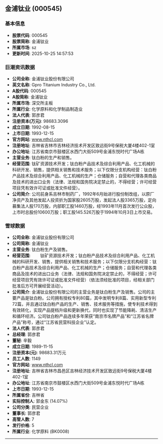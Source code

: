 ## 金浦钛业 (000545)

### 基本信息

- **股票代码**: 000545
- **股票简称**: 金浦钛业
- **所属市场**: sz
- **更新时间**: 2025-10-25 14:57:53

### 巨潮资讯数据

- **公司全称**: 金浦钛业股份有限公司
- **英文名称**: Gpro Titanium Industry Co., Ltd.
- **A股代码**: 000545
- **A股简称**: 金浦钛业
- **所属市场**: 深交所主板
- **所属行业**: 化学原料和化学制品制造业
- **法人代表**: 郭彦君
- **注册资本(万元)**: 98683.3096
- **成立日期**: 1992-08-15
- **上市日期**: 1993-12-15
- **官方网站**: www.nthcl.com
- **注册地址**: 吉林省吉林市吉林经济技术开发区致远街9号保税大厦4楼402-1室
- **办公地址**: 江苏省南京市鼓楼区水西门大街509号金浦东悦时代广场A栋
- **主营业务**: 钛白粉的生产和销售。
- **经营范围**: 钛矿资源技术开发；钛白粉产品技术及综合利用产品、化工机械的科研开发、销售，提供相关销售和技术服务；以下仅限分支机构经营：钛白粉产品技术及综合利用产品、化工机械的生产；仓储服务；自营和代理各类商品及技术的进出口业务（法律、法规和国务院决定禁止的，不得经营；许可经营项目凭有效许可证或批准文件经营）。
- **公司简介**: 公司前身系吉林市制药厂，1992年6月始进行股份制改组，以原厂净资产及其他发起人投资折为国家股2605万股，发起法人股3365万股，定向募集法人股170万股，内部职工股1460万股，经1993年11月首次发行公众股，上市时总股份10600万股；职工股145.526万股于1994年10月3日上市交易。

### 雪球数据

- **公司全称**: 金浦钛业股份有限公司
- **公司简称**: 金浦钛业
- **主营业务**: 钛白粉生产及销售。
- **经营范围**: 　　钛矿资源技术开发；钛白粉产品技术及综合利用产品、化工机械的科研开发、销售，提供相关销售和技术服务；以下仅限分支机构经营：钛白粉产品技术及综合利用产品、化工机械的生产；仓储服务；自营和代理各类商品及技术的进出口业务（法律、法规和国务院决定禁止的，不得经营；许可经营项目凭有效许可证或批准文件经营）（依法须经批准的项目，经相关部门批准后方可开展经营活动）。
- **公司简介**: 金浦钛业股份有限公司的主营业务是钛白粉生产及销售。公司的主要产品是钛白粉。公司拥有授权专利80篇，其中发明专利8篇、实用新型专利72篇，并且通过钛白粉产品的生产、销售、技术服务等措施，使专利技术得到有效转化，实现产品提档升级和更新换代，同时也实现了节能降耗、清洁生产和循环经济。公司钛白粉产品连续多年荣获“南京市名牌产品”和“江苏省名牌产品”称号，通过“江苏省民营科技企业”认定。
- **法人代表**: 郭彦君
- **总经理**: 郭彦君
- **董秘**: 辛毅
- **成立日期**: 1989-11-15
- **注册资本(元)**: 98683.31万元
- **员工人数**: 1149
- **官方网站**: www.nthcl.com
- **注册地址**: 吉林省吉林市昌邑区吉林经济技术开发区致远街9号保税大厦4楼402-1室
- **办公地址**: 江苏省南京市鼓楼区水西门大街509号金浦东悦时代广场A栋
- **上市日期**: 1993-12-15
- **所属省份**: 吉林省
- **实际控制人**: 郭金东 (14.07%)
- **公司分类**: 民营企业
- **董事长**: 郭彦君
- **高管人数**: 7
- **发行价格**: 5
- **所属行业**: 化学原料 (BK0008)

---